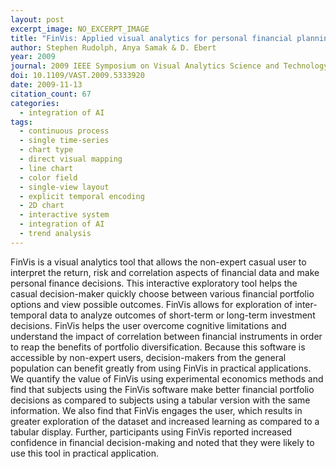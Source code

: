 ```yaml
---
layout: post
excerpt_image: NO_EXCERPT_IMAGE
title: "FinVis: Applied visual analytics for personal financial planning"
author: Stephen Rudolph, Anya Samak & D. Ebert
year: 2009
journal: 2009 IEEE Symposium on Visual Analytics Science and Technology
doi: 10.1109/VAST.2009.5333920
date: 2009-11-13
citation_count: 67
categories:
  - integration of AI
tags:
  - continuous process
  - single time-series
  - chart type
  - direct visual mapping
  - line chart
  - color field
  - single-view layout
  - explicit temporal encoding
  - 2D chart
  - interactive system
  - integration of AI
  - trend analysis
---
```

FinVis is a visual analytics tool that allows the non-expert casual user to interpret the return, risk and correlation aspects of financial data and make personal finance decisions. This interactive exploratory tool helps the casual decision-maker quickly choose between various financial portfolio options and view possible outcomes. FinVis allows for exploration of inter-temporal data to analyze outcomes of short-term or long-term investment decisions. FinVis helps the user overcome cognitive limitations and understand the impact of correlation between financial instruments in order to reap the benefits of portfolio diversification. Because this software is accessible by non-expert users, decision-makers from the general population can benefit greatly from using FinVis in practical applications. We quantify the value of FinVis using experimental economics methods and find that subjects using the FinVis software make better financial portfolio decisions as compared to subjects using a tabular version with the same information. We also find that FinVis engages the user, which results in greater exploration of the dataset and increased learning as compared to a tabular display. Further, participants using FinVis reported increased confidence in financial decision-making and noted that they were likely to use this tool in practical application.
